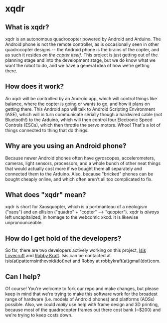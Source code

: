 # xqdr
## What is xqdr?
xqdr is an autonomous quadrocopter powered by Android and Arduino. The Android phone is not the remote controller, as is occasionally seen in other quadrocopter designs -- the Android phone is the brains of the copter, and as such it resides _on the copter itself_. This project is just getting out of the planning stage and into the development stage, but we do know what we want the robot to do, and we have a general idea of how we're getting there.

## How does it work?
An xqdr will be controlled by an Android app, which will control things like balance, where the copter is going or wants to go, and how it plans on getting there. This Android app will talk to Android Scripting Environment (ASE), which will in turn communicate serially though a hardwired cable (not Bluetooth!) to the Arduino, which will then control four Electronic Speed Controls (ESCs), which then throttle the servo motors. Whoo! That's a lot of things connected to thing that do things.

## Why are you using an Android phone?
Because newer Android phones often have gyroscopes, accelerometers, cameras, light sensors, processors, and a whole bunch of other neat things that would actually cost more if we bought them all separately and connected them to the Arduino. Also, because "bricked" phones can be bought cheaply online, and which often aren't all too complicated to fix.

## What does "xqdr" mean?
xqdr is short for Xaosquopter, which is a portmanteau of a neologism ("xaos") and an ellision ("quadro" + "copter" --> "quopter"). xqdr is _always_ left uncapitalized, in homage to the webcomic xkcd. It is likewise unpronounceable.

## How do I get hold of the developers?
So far, there are two developers actively working on this project, [Isis Lovecruft](http://www.patternsinthevoid.net) and [Robby Kraft](http://polyto.pe). Isis can be contacted at isis(at)patternsinthevoid(dot)net and Robby at robbykraft(at)gmail(dot)com.

## Can I help?
Of course! You're welcome to fork our repo and make changes, but please keep in mind that we're trying to make this software work for the broadest range of hardware (i.e. models of Android phones) and platforms (AOSs) possible. Also, we could _really_ use help with frame design and 3D printing, because most of the quadrocopter frames out there cost bank (~$200) and we're trying to keep costs down.
